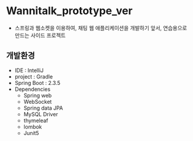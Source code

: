 # Wannitalk_prototype_ver
 - 스프링과 웹소켓을 이용하여, 채팅 웹 애플리케이션을 개발하기 앞서, 연습용으로 만드는 사이드 프로젝트

## 개발환경
- IDE : IntelliJ
- project : Gradle
- Spring Boot : 2.3.5
- Dependencies
    - Spring web
    - WebSocket
    - Spring data JPA
    - MySQL Driver
    - thymeleaf
    - lombok
    - Junit5
